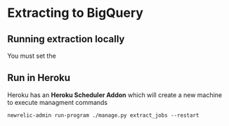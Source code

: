 
# Extracting to BigQuery

## Running extraction locally

You must set the 


## Run in Heroku

Heroku has an **Heroku Scheduler Addon** which will create a new machine to execute managment commands

```
newrelic-admin run-program ./manage.py extract_jobs --restart
```